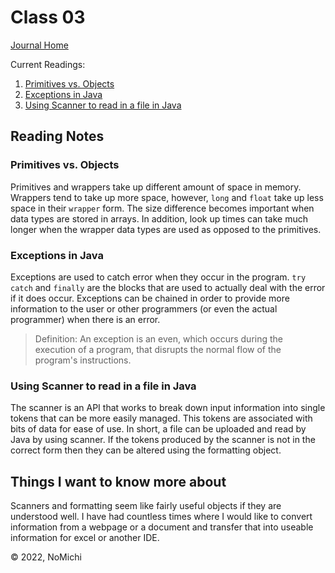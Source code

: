 # Class 03

[Journal Home](README.md)

Current Readings:

1. [Primitives vs. Objects](https://www.baeldung.com/java-primitives-vs-objects)
2. [Exceptions in Java](https://docs.oracle.com/javase/tutorial/essential/exceptions/index.html)
3. [Using Scanner to read in a file in Java](https://docs.oracle.com/javase/tutorial/essential/io/scanning.html)

## Reading Notes

### Primitives vs. Objects

Primitives and wrappers take up different amount of space in memory. Wrappers tend to take up more space, however, `long` and `float` take up less space in their `wrapper` form. The size difference becomes important when data types are stored in arrays. In addition, look up times can take much longer when the wrapper data types are used as opposed to the primitives.

### Exceptions in Java

Exceptions are used to catch error when they occur in the program. `try` `catch` and `finally` are the blocks that are used to actually deal with the error if it does occur. Exceptions can be chained in order to provide more information to the user or other programmers (or even the actual programmer) when there is an error. 

> Definition: An exception is an even, which occurs during the execution of a program, that disrupts the normal flow of the program's instructions.

### Using Scanner to read in a file in Java

The scanner is an API that works to break down input information into single tokens that can be more easily managed. This tokens are associated with bits of data for ease of use. In short, a file can be uploaded and read by Java by using scanner. If the tokens produced by the scanner is not in the correct form then they can be altered using the formatting object.

## Things I want to know more about

Scanners and formatting seem like fairly useful objects if they are understood well. I have had countless times where I would like to convert information from a webpage or a document and transfer that into useable information for excel or another IDE.

&copy; 2022, NoMichi
